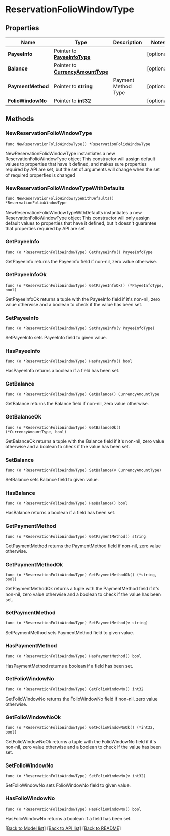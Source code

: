 # ReservationFolioWindowType

## Properties

Name | Type | Description | Notes
------------ | ------------- | ------------- | -------------
**PayeeInfo** | Pointer to [**PayeeInfoType**](PayeeInfoType.md) |  | [optional] 
**Balance** | Pointer to [**CurrencyAmountType**](CurrencyAmountType.md) |  | [optional] 
**PaymentMethod** | Pointer to **string** | Payment Method Type | [optional] 
**FolioWindowNo** | Pointer to **int32** |  | [optional] 

## Methods

### NewReservationFolioWindowType

`func NewReservationFolioWindowType() *ReservationFolioWindowType`

NewReservationFolioWindowType instantiates a new ReservationFolioWindowType object
This constructor will assign default values to properties that have it defined,
and makes sure properties required by API are set, but the set of arguments
will change when the set of required properties is changed

### NewReservationFolioWindowTypeWithDefaults

`func NewReservationFolioWindowTypeWithDefaults() *ReservationFolioWindowType`

NewReservationFolioWindowTypeWithDefaults instantiates a new ReservationFolioWindowType object
This constructor will only assign default values to properties that have it defined,
but it doesn't guarantee that properties required by API are set

### GetPayeeInfo

`func (o *ReservationFolioWindowType) GetPayeeInfo() PayeeInfoType`

GetPayeeInfo returns the PayeeInfo field if non-nil, zero value otherwise.

### GetPayeeInfoOk

`func (o *ReservationFolioWindowType) GetPayeeInfoOk() (*PayeeInfoType, bool)`

GetPayeeInfoOk returns a tuple with the PayeeInfo field if it's non-nil, zero value otherwise
and a boolean to check if the value has been set.

### SetPayeeInfo

`func (o *ReservationFolioWindowType) SetPayeeInfo(v PayeeInfoType)`

SetPayeeInfo sets PayeeInfo field to given value.

### HasPayeeInfo

`func (o *ReservationFolioWindowType) HasPayeeInfo() bool`

HasPayeeInfo returns a boolean if a field has been set.

### GetBalance

`func (o *ReservationFolioWindowType) GetBalance() CurrencyAmountType`

GetBalance returns the Balance field if non-nil, zero value otherwise.

### GetBalanceOk

`func (o *ReservationFolioWindowType) GetBalanceOk() (*CurrencyAmountType, bool)`

GetBalanceOk returns a tuple with the Balance field if it's non-nil, zero value otherwise
and a boolean to check if the value has been set.

### SetBalance

`func (o *ReservationFolioWindowType) SetBalance(v CurrencyAmountType)`

SetBalance sets Balance field to given value.

### HasBalance

`func (o *ReservationFolioWindowType) HasBalance() bool`

HasBalance returns a boolean if a field has been set.

### GetPaymentMethod

`func (o *ReservationFolioWindowType) GetPaymentMethod() string`

GetPaymentMethod returns the PaymentMethod field if non-nil, zero value otherwise.

### GetPaymentMethodOk

`func (o *ReservationFolioWindowType) GetPaymentMethodOk() (*string, bool)`

GetPaymentMethodOk returns a tuple with the PaymentMethod field if it's non-nil, zero value otherwise
and a boolean to check if the value has been set.

### SetPaymentMethod

`func (o *ReservationFolioWindowType) SetPaymentMethod(v string)`

SetPaymentMethod sets PaymentMethod field to given value.

### HasPaymentMethod

`func (o *ReservationFolioWindowType) HasPaymentMethod() bool`

HasPaymentMethod returns a boolean if a field has been set.

### GetFolioWindowNo

`func (o *ReservationFolioWindowType) GetFolioWindowNo() int32`

GetFolioWindowNo returns the FolioWindowNo field if non-nil, zero value otherwise.

### GetFolioWindowNoOk

`func (o *ReservationFolioWindowType) GetFolioWindowNoOk() (*int32, bool)`

GetFolioWindowNoOk returns a tuple with the FolioWindowNo field if it's non-nil, zero value otherwise
and a boolean to check if the value has been set.

### SetFolioWindowNo

`func (o *ReservationFolioWindowType) SetFolioWindowNo(v int32)`

SetFolioWindowNo sets FolioWindowNo field to given value.

### HasFolioWindowNo

`func (o *ReservationFolioWindowType) HasFolioWindowNo() bool`

HasFolioWindowNo returns a boolean if a field has been set.


[[Back to Model list]](../README.md#documentation-for-models) [[Back to API list]](../README.md#documentation-for-api-endpoints) [[Back to README]](../README.md)


